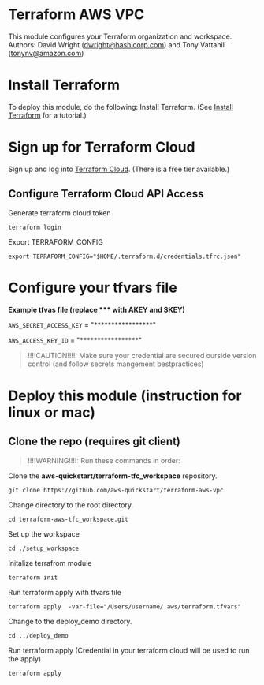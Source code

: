 # Terraform AWS VPC
This module configures your Terraform organization and workspace.  
Authors: David Wright (dwright@hashicorp.com) and Tony Vattahil (tonynv@amazon.com)

# Install Terraform
To deploy this module, do the following:
Install Terraform. (See [Install Terraform](https://learn.hashicorp.com/tutorials/terraform/install-cli) for a tutorial.) 

# Sign up for Terraform Cloud
Sign up and log into [Terraform Cloud](https://app.terraform.io/signup/account). (There is a free tier available.)

## Configure Terraform Cloud API Access

Generate terraform cloud token

`terraform login` 

Export TERRAFORM_CONFIG

`export TERRAFORM_CONFIG="$HOME/.terraform.d/credentials.tfrc.json"`

# Configure your tfvars file

**Example tfvas file (replace *** with AKEY and SKEY)**

`AWS_SECRET_ACCESS_KEY` = "*****************"

`AWS_ACCESS_KEY_ID`     = "*****************"

> !!!!CAUTION!!!!: Make sure your credential are secured ourside version control (and follow secrets mangement bestpractices)

# Deploy this module (instruction for linux or mac)

## Clone the repo (requires git client)

> !!!!WARNING!!!!: Run these commands in order:

Clone the **aws-quickstart/terraform-tfc_workspace** repository.

`git clone https://github.com/aws-quickstart/terraform-aws-vpc`

Change directory to the root directory.

`cd terraform-aws-tfc_workspace.git`

Set up the workspace

`cd ./setup_workspace`

Initalize terrafrom module

`terraform init`

Run terraform apply with tfvars file

`terraform apply  -var-file="/Users/username/.aws/terraform.tfvars"`

Change to the deploy_demo directory.

`cd ../deploy_demo`

Run terraform apply (Credential in your terraform cloud will be used to run the apply)

`terraform apply`

